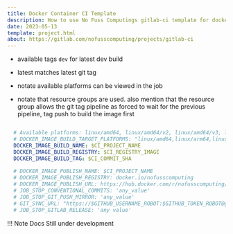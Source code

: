```yaml
---
title: Docker Container CI Template
description: How to use No Fuss Computings gitlab-ci template for docker containers
date: 2023-05-13
template: project.html
about: https://gitlab.com/nofusscomputing/projects/gitlab-ci
---
```


- available tags `dev` for latest dev build

- latest matches latest git tag


- notate available platforms can be viewed in the job

- notate that resource groups are used. also mention that the resource group allows the git tag pipeline as forced to wait for the previous pipeline, tag push to build the image first

``` yaml

  # Available platforms: linux/amd64, linux/amd64/v2, linux/amd64/v3, linux/arm64, linux/riscv64, linux/ppc64, linux/ppc64le, linux/s390x, linux/386, linux/mips64le, linux/mips64, linux/arm/v7, linux/arm/v6
  # DOCKER_IMAGE_BUILD_TARGET_PLATFORMS: "linux/amd64,linux/arm64,linux/arm/v7"
  DOCKER_IMAGE_BUILD_NAME: $CI_PROJECT_NAME
  DOCKER_IMAGE_BUILD_REGISTRY: $CI_REGISTRY_IMAGE
  DOCKER_IMAGE_BUILD_TAG: $CI_COMMIT_SHA
  
  # DOCKER_IMAGE_PUBLISH_NAME: $CI_PROJECT_NAME
  # DOCKER_IMAGE_PUBLISH_REGISTRY: docker.io/nofusscomputing
  # DOCKER_IMAGE_PUBLISH_URL: https://hub.docker.com/r/nofusscomputing/$DOCKER_IMAGE_PUBLISH_NAME
  # JOB_STOP_CONVENTIONAL_COMMITS: 'any_value'
  # JOB_STOP_GIT_PUSH_MIRROR: 'any_value'
  # GIT_SYNC_URL: "https://$GITHUB_USERNAME_ROBOT:$GITHUB_TOKEN_ROBOT@github.com/NoFussComputing/config.git" # Must be defined for job to run
  # JOB_STOP_GITLAB_RELEASE: 'any value'

```

!!! Note
    Docs Still under development
